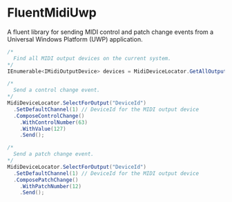 # FluentMidiUwp
A fluent library for sending MIDI control and patch change events from a Universal Windows Platform (UWP) application.

```c#
/*
  Find all MIDI output devices on the current system.
*/
IEnumerable<IMidiOutputDevice> devices = MidiDeviceLocator.GetAllOutputDevices();

/*
  Send a control change event.
*/
MidiDeviceLocator.SelectForOutput("DeviceId")
  .SetDefaultChannel(1) // DeviceId for the MIDI output device
  .ComposeControlChange()
    .WithControlNumber(63)
    .WithValue(127)
    .Send();

/*
  Send a patch change event.
*/
MidiDeviceLocator.SelectForOutput("DeviceId")
  .SetDefaultChannel(1) // DeviceId for the MIDI output device
  .ComposePatchChange()
    .WithPatchNumber(12)
    .Send();
```
